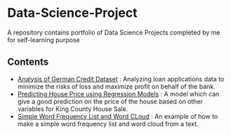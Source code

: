 # Data-Science-Project

A repository contains portfolio of Data Science Projects completed by me for self-learning purpose

## Contents

  * [Analysis of German Credit Dataset](https://github.com/ekosaputro09/Data-Science-Project/blob/master/German%20Credit/German%20Credit.ipynb) : Analyzing loan applications data to minimize the risks of loss and maximize profit on behalf of the bank.
  * [Predicting House Price using Regression Models](https://github.com/ekosaputro09/Data-Science-Project/blob/master/House%20Pricing/House%20Pricing.ipynb) : A model which can give a good prediction on the price of the house based on other variables for King County House Sale.
  * [Simple Word Frequency List and Word CLoud](https://github.com/ekosaputro09/Data-Science-Project/blob/master/Simple%20Word%20Frequency%20List%20and%20Word%20Cloud/FreqList_and_WordCloud.ipynb) : An example of how to make a simple word frequency list and word cloud from a text.

